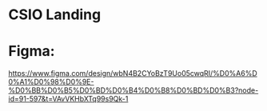 # CSIO Landing

# Figma:
  https://www.figma.com/design/wbN4B2CYoBzT9Uo05cwqRI/%D0%A6%D0%A1%D0%98%D0%9E-%D0%BB%D0%B5%D0%BD%D0%B4%D0%B8%D0%BD%D0%B3?node-id=91-597&t=VAvVKHbXTq99s9Qk-1
